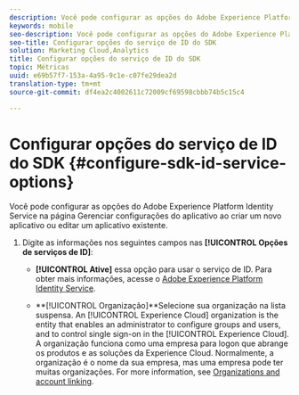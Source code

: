 ```yaml
---
description: Você pode configurar as opções do Adobe Experience Platform Identity Service na página Gerenciar configurações do aplicativo ao criar um novo aplicativo ou editar um aplicativo existente.
keywords: mobile
seo-description: Você pode configurar as opções do Adobe Experience Platform Identity Service na página Gerenciar configurações do aplicativo ao criar um novo aplicativo ou editar um aplicativo existente.
seo-title: Configurar opções do serviço de ID do SDK
solution: Marketing Cloud,Analytics
title: Configurar opções do serviço de ID do SDK
topic: Métricas
uuid: e69b57f7-153a-4a95-9c1e-c07fe29dea2d
translation-type: tm+mt
source-git-commit: df4ea2c4002611c72009cf69598cbbb74b5c15c4

---
```



# Configurar opções do serviço de ID do SDK {#configure-sdk-id-service-options}

Você pode configurar as opções do Adobe Experience Platform Identity Service na página Gerenciar configurações do aplicativo ao criar um novo aplicativo ou editar um aplicativo existente.

1. Digite as informações nos seguintes campos nas **[!UICONTROL Opções de serviços de ID]**:

   * **[!UICONTROL Ative]** essa opção para usar o serviço de ID. Para obter mais informações, acesse o [Adobe Experience Platform Identity Service](https://marketing.adobe.com/resources/help/en_US/mcvid/).<!-- REKHA - don't know where this content has been migrated to. -->

   * **[!UICONTROL Organização]**Selecione sua organização na lista suspensa.
An [!UICONTROL Experience Cloud] organization is the entity that enables an administrator to configure groups and users, and to control single sign-on in the [!UICONTROL Experience Cloud]. A organização funciona como uma empresa para logon que abrange os produtos e as soluções da Experience Cloud. Normalmente, a organização é o nome da sua empresa, mas uma empresa pode ter muitas organizações. For more information, see [Organizations and account linking](https://docs.adobe.com/content/help/en/core-services/interface/manage-users-and-products/organizations.html).